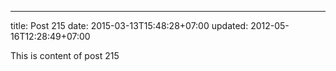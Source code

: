 ---
title: Post 215
date: 2015-03-13T15:48:28+07:00
updated: 2012-05-16T12:28:49+07:00

This is content of post 215